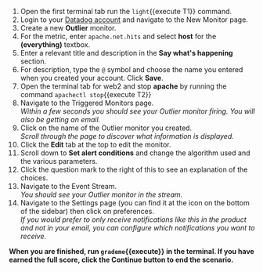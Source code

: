 1.  Open the first terminal tab run the `light`{{execute T1}} command.
1.  Login to your <a href="https://app.datadoghq.com" target="_datadog">Datadog account</a> and navigate to the New Monitor page.
1.  Create a new **Outlier** monitor.
1.  For the metric, enter `apache.net.hits` and select **host** for the **(everything)** textbox.
1.  Enter a relevant title and description in the **Say what's happening** section.
1.  For description, type the `@` symbol and choose the name you entered when you created your account. Click **Save**.
1.  Open the terminal tab for web2 and stop **apache** by running the command `apachectl stop`{{execute T2}}
1.  Navigate to the Triggered Monitors page.<br>
    _Within a few seconds you should see your Outlier monitor firing. You will also be getting an email._
1.  Click on the name of the Outlier monitor you created. <br>
    _Scroll through the page to discover what information is displayed._
1.  Click the **Edit** tab at the top to edit the monitor.
1.  Scroll down to **Set alert conditions** and change the algorithm used and the various parameters.
1.  Click the question mark to the right of this to see an explanation of the choices.
1.  Navigate to the Event Stream. <br>
    _You should see your Outlier monitor in the stream._
1.  Navigate to the Settings page (you can find it at the icon on the bottom of the sidebar) then click on preferences.<br>
    _If you would prefer to only receive notifications like this in the product and not in your email, you can configure which notifications you want to receive._

**When you are finished, run `grademe`{{execute}} in the terminal. If you have earned the full score, click the **Continue** button to end the scenario.**
